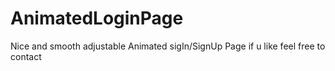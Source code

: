 # AnimatedLoginPage
Nice and smooth adjustable Animated sigIn/SignUp Page if u like feel free to contact
